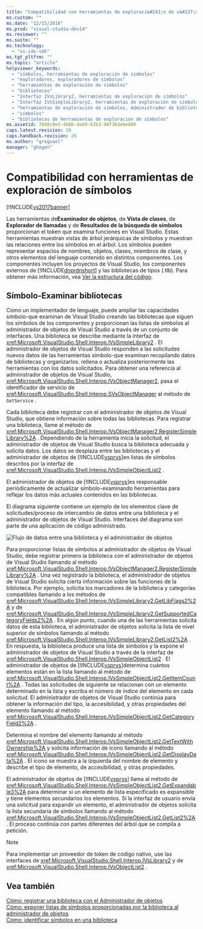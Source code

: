 ```yaml
---
title: "Compatibilidad con herramientas de exploraci&#243;n de s&#237;mbolos | Microsoft Docs"
ms.custom: ""
ms.date: "12/15/2016"
ms.prod: "visual-studio-dev14"
ms.reviewer: ""
ms.suite: ""
ms.technology: 
  - "vs-ide-sdk"
ms.tgt_pltfrm: ""
ms.topic: "article"
helpviewer_keywords: 
  - "símbolos, herramientas de exploración de símbolos"
  - "exploradores, exploradores de símbolos"
  - "herramientas de exploración de símbolos"
  - "bibliotecas"
  - "Interfaz IVsLibrary2, herramientas de exploración de símbolos"
  - "Interfaz IVsSimpleLibrary2, herramientas de exploración de símbolos"
  - "herramientas de exploración de símbolos, Administrador de bibliotecas"
  - "símbolos"
  - "bibliotecas de herramientas de exploración de símbolos"
ms.assetid: 70d8c9e5-4b0b-4a69-b3b3-90f36debe880
caps.latest.revision: 26
caps.handback.revision: 26
ms.author: "gregvanl"
manager: "ghogen"
---
```

# Compatibilidad con herramientas de exploraci&#243;n de s&#237;mbolos
[!INCLUDE[vs2017banner](../../code-quality/includes/vs2017banner.md)]

Las herramientas de**Examinador de objetos**, de **Vista de clases**, de **Explorador de llamadas** y de **Resultados de la búsqueda de símbolos** proporcionan el token que examina funciones en Visual Studio.  Estas herramientas muestran vistas de árbol jerárquicas de símbolos y muestran las relaciones entre los símbolos en el árbol.  Los símbolos pueden representar espacios de nombres, objetos, clases, miembros de clase, y otros elementos del lenguaje contenido en distintos componentes.  Los componentes incluyen los proyectos de Visual Studio, los componentes externos de [!INCLUDE[dnprdnshort](../../code-quality/includes/dnprdnshort_md.md)] y las bibliotecas de tipos \(.tlb\).  Para obtener más información, vea [Ver la estructura del código](../../ide/viewing-the-structure-of-code.md).  
  
## Símbolo\-Examinar bibliotecas  
 Como un implementador de lenguaje, puede ampliar las capacidades símbolo\-que examinan de Visual Studio creando las bibliotecas que siguen los símbolos de los componentes y proporcionan las listas de símbolos al administrador de objetos de Visual Studio a través de un conjunto de interfaces.  Una biblioteca se describe mediante la interfaz de <xref:Microsoft.VisualStudio.Shell.Interop.IVsSimpleLibrary2> .  El administrador de objetos de Visual Studio responden a las solicitudes nuevos datos de las herramientas símbolo\-que examinan recopilando datos de bibliotecas y organizarlos.  rellena o actualiza posteriormente las herramientas con los datos solicitados.  Para obtener una referencia al administrador de objetos de Visual Studio, <xref:Microsoft.VisualStudio.Shell.Interop.IVsObjectManager2>, pasa el identificador de servicio de <xref:Microsoft.VisualStudio.Shell.Interop.SVsObjectManager> al método de `GetService` .  
  
 Cada biblioteca debe registrar con el administrador de objetos de Visual Studio, que obtiene información sobre todas las bibliotecas.  Para registrar una biblioteca, llame al método de <xref:Microsoft.VisualStudio.Shell.Interop.IVsObjectManager2.RegisterSimpleLibrary%2A> .  Dependiendo de la herramienta inicia la solicitud, el administrador de objetos de Visual Studio busca la biblioteca adecuada y solicita datos.  Los datos se desplaza entre las bibliotecas y el administrador de objetos de [!INCLUDE[vsprvs](../../code-quality/includes/vsprvs_md.md)]en listas de símbolos descritos por la interfaz de <xref:Microsoft.VisualStudio.Shell.Interop.IVsSimpleObjectList2> .  
  
 El administrador de objetos de [!INCLUDE[vsprvs](../../code-quality/includes/vsprvs_md.md)]es responsable periódicamente de actualizar símbolo\-examinando herramientas para reflejar los datos más actuales contenidos en las bibliotecas.  
  
 El diagrama siguiente contiene un ejemplo de los elementos clave de solicitudes\/proceso de intercambio de datos entre una biblioteca y el administrador de objetos de Visual Studio.  Interfaces del diagrama son parte de una aplicación de código administrado.  
  
 ![Flujo de datos entre una biblioteca y el administrador de objetos](../../extensibility/internals/media/callbrowserdiagram.gif "CallBrowserDiagram")  
  
 Para proporcionar listas de símbolos al administrador de objetos de Visual Studio, debe registrar primero la biblioteca con el administrador de objetos de Visual Studio llamando al método <xref:Microsoft.VisualStudio.Shell.Interop.IVsObjectManager2.RegisterSimpleLibrary%2A> .  Una vez registrado la biblioteca, el administrador de objetos de Visual Studio solicita cierta información sobre las funciones de la biblioteca.  Por ejemplo, solicita los marcadores de la biblioteca y categorías compatibles llamando a los métodos de <xref:Microsoft.VisualStudio.Shell.Interop.IVsSimpleLibrary2.GetLibFlags2%2A> y de <xref:Microsoft.VisualStudio.Shell.Interop.IVsSimpleLibrary2.GetSupportedCategoryFields2%2A> .  En algún punto, cuando una de las herramientas solicita datos de esta biblioteca, el administrador de objetos solicita la lista de nivel superior de símbolos llamando al método <xref:Microsoft.VisualStudio.Shell.Interop.IVsSimpleLibrary2.GetList2%2A> .  En respuesta, la biblioteca produce una lista de símbolos y la expone el administrador de objetos de Visual Studio a través de la interfaz de <xref:Microsoft.VisualStudio.Shell.Interop.IVsSimpleObjectList2> .  El administrador de objetos de [!INCLUDE[vsprvs](../../code-quality/includes/vsprvs_md.md)]determina cuántos elementos están en la lista llamando al método de <xref:Microsoft.VisualStudio.Shell.Interop.IVsSimpleObjectList2.GetItemCount%2A> .  Todas las solicitudes de siguiente se relacionan con un elemento determinado en la lista y escriba el número de índice del elemento en cada solicitud.  El administrador de objetos de Visual Studio continúa para obtener la información del tipo, la accesibilidad, y otras propiedades del elemento llamando al método <xref:Microsoft.VisualStudio.Shell.Interop.IVsSimpleObjectList2.GetCategoryField2%2A> .  
  
 Determina el nombre del elemento llamando al método <xref:Microsoft.VisualStudio.Shell.Interop.IVsSimpleObjectList2.GetTextWithOwnership%2A> y solicita información de icono llamando al método <xref:Microsoft.VisualStudio.Shell.Interop.IVsSimpleObjectList2.GetDisplayData%2A> .  El icono se muestra a la izquierda del nombre de elemento y describe el tipo de elemento, de accesibilidad, y otras propiedades.  
  
 El administrador de objetos de [!INCLUDE[vsprvs](../../code-quality/includes/vsprvs_md.md)] llama al método de <xref:Microsoft.VisualStudio.Shell.Interop.IVsSimpleObjectList2.GetExpandable3%2A> para determinar si un elemento de lista especificado es expansible y tiene elementos secundarios los elementos.  Si la interfaz de usuario envía una solicitud para expandir un elemento, el administrador de objetos solicita la lista secundaria de símbolos llamando al método <xref:Microsoft.VisualStudio.Shell.Interop.IVsSimpleObjectList2.GetList2%2A> .  El proceso continúa con partes diferentes del árbol que se compila a petición.  
  
> [!NOTE]
>  Para implementar un proveedor de token de código nativo, use las interfaces de <xref:Microsoft.VisualStudio.Shell.Interop.IVsLibrary2> y de <xref:Microsoft.VisualStudio.Shell.Interop.IVsObjectList2> .  
  
## Vea también  
 [Cómo: registrar una biblioteca con el Administrador de objetos](../../extensibility/internals/how-to-register-a-library-with-the-object-manager.md)   
 [Cómo: exponer listas de símbolos proporcionadas por la biblioteca al administrador de objetos](../../extensibility/internals/how-to-expose-lists-of-symbols-provided-by-the-library-to-the-object-manager.md)   
 [Cómo: identificar símbolos en una biblioteca](../../extensibility/internals/how-to-identify-symbols-in-a-library.md)
